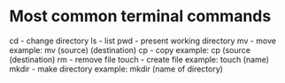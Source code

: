 # Most common terminal commands

cd - change directory
ls - list
pwd - present working directory
mv - move example: mv (source) (destination)
cp - copy example: cp (source (destination)
rm - remove file
touch - create file example: touch (name)
mkdir - make directory example: mkdir (name of directory)
